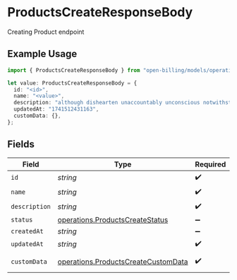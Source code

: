 # ProductsCreateResponseBody

Creating Product endpoint

## Example Usage

```typescript
import { ProductsCreateResponseBody } from "open-billing/models/operations";

let value: ProductsCreateResponseBody = {
  id: "<id>",
  name: "<value>",
  description: "although dishearten unaccountably unconscious notwithstanding",
  updatedAt: "1741512431163",
  customData: {},
};
```

## Fields

| Field                                                                                      | Type                                                                                       | Required                                                                                   | Description                                                                                |
| ------------------------------------------------------------------------------------------ | ------------------------------------------------------------------------------------------ | ------------------------------------------------------------------------------------------ | ------------------------------------------------------------------------------------------ |
| `id`                                                                                       | *string*                                                                                   | :heavy_check_mark:                                                                         | N/A                                                                                        |
| `name`                                                                                     | *string*                                                                                   | :heavy_check_mark:                                                                         | N/A                                                                                        |
| `description`                                                                              | *string*                                                                                   | :heavy_check_mark:                                                                         | N/A                                                                                        |
| `status`                                                                                   | [operations.ProductsCreateStatus](../../models/operations/productscreatestatus.md)         | :heavy_minus_sign:                                                                         | N/A                                                                                        |
| `createdAt`                                                                                | *string*                                                                                   | :heavy_minus_sign:                                                                         | N/A                                                                                        |
| `updatedAt`                                                                                | *string*                                                                                   | :heavy_check_mark:                                                                         | N/A                                                                                        |
| `customData`                                                                               | [operations.ProductsCreateCustomData](../../models/operations/productscreatecustomdata.md) | :heavy_check_mark:                                                                         | Any valid JSON value                                                                       |